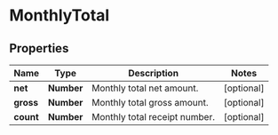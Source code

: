 # MonthlyTotal

## Properties

Name | Type | Description | Notes
------------ | ------------- | ------------- | -------------
**net** | **Number** | Monthly total net amount. | [optional] 
**gross** | **Number** | Monthly total gross amount. | [optional] 
**count** | **Number** | Monthly total receipt number. | [optional] 


